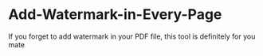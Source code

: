 # Add-Watermark-in-Every-Page
If you forget to add watermark in your PDF file, this tool is definitely for you mate
